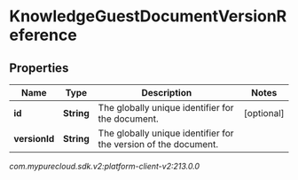 # KnowledgeGuestDocumentVersionReference


## Properties

| Name | Type | Description | Notes |
| ------------ | ------------- | ------------- | ------------- |
| **id** | **String** | The globally unique identifier for the document. |  [optional] |
| **versionId** | **String** | The globally unique identifier for the version of the document. |  |




_com.mypurecloud.sdk.v2:platform-client-v2:213.0.0_
